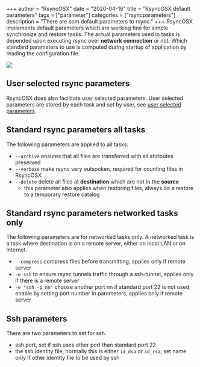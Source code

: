 +++
author = "RsyncOSX"
date = "2020-04-16"
title =  "RsyncOSX default parameters"
tags = ["parameter"]
categories = ["rsyncparameters"]
description = "There are som default parameters to rsync."
+++
RsyncOSX implements default parameters which are working fine for simple synchronize and restore tasks. The actual parameters used in tasks is depended upon executing rsync over **network connection** or not. Which standard parameters to use is computed during startup of application by reading the configuration file.

![](/images/RsyncOSX/master/userparameters/userparameters.png)

## User selected rsync parameters

RsyncOSX does also facilitate user selected parameters. User selected parameters are stored by each task and set by user, see [user selected parameters](/post/userparameters/).

## Standard rsync parameters all tasks

The following parameters are applied to all tasks:

- `--archive` ensures that all files are transferred with all attributes preserved
- `--verbose` make rsync very outspoken, required for counting files in RsyncOSX
- `--delete` delete all files at **destination** which are not in the **source**
	- this parameter also applies when restoring files, always do a restore to a temporary restore catalog

## Standard rsync parameters networked tasks only

The following parameters are for networked tasks only. A networked task is a task where destination is on a remote server, either on local LAN or on Internet.

- `--compress` compress files before transmitting, applies only if remote server
- `-e ssh` to ensure rsync tunnels traffic through a ssh-tunnel, applies only if there is a remote server
- `-e "ssh -p nn"` choose another port nn if standard port 22 is not used, enable by setting port number in parameters, applies only if remote server

## Ssh parameters

There are two parameters to set for ssh.
- ssh port, set if ssh uses other port than standard port 22
- the ssh identity file, normally this is either `id_dsa` or `id_rsa`, set name only if other identity file to be used by ssh
